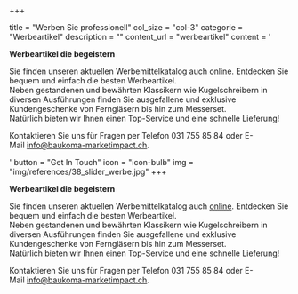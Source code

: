 +++

  title = "Werben Sie professionell"
  col_size = "col-3"
  categorie = "Werbeartikel"
  description = ""
  content_url = "werbeartikel"
  content = '<p><strong>Werbeartikel die begeistern</strong></p><p>Sie finden unseren aktuellen Werbemittelkatalog auch&nbsp;<a href="http://www.yumpu.com/de/embed/view/6ntVlyfLoiPqgw1c" target="_blank">online</a>. Entdecken Sie bequem und einfach die besten Werbeartikel.<br />Neben gestandenen und bew&auml;hrten Klassikern wie Kugelschreibern in diversen Ausf&uuml;hrungen finden Sie ausgefallene und exklusive Kundengeschenke von Ferngl&auml;sern bis hin zum Messerset.<br />Nat&uuml;rlich bieten wir Ihnen einen Top-Service und eine schnelle Lieferung!</p><p>Kontaktieren Sie uns f&uuml;r Fragen per Telefon 031 755 85 84 oder E-Mail&nbsp;<a href="mailto:info@baukoma-marketimpact.ch">info@baukoma-marketimpact.ch</a>.</p>'
  button = "Get In Touch"
  icon = "icon-bulb"
  img = "img/references/38_slider_werbe.jpg"
+++

<p><strong>Werbeartikel die begeistern</strong></p>

<p>Sie finden unseren aktuellen Werbemittelkatalog auch&nbsp;<a href="http://www.yumpu.com/de/embed/view/6ntVlyfLoiPqgw1c" target="_blank">online</a>. Entdecken Sie bequem und einfach die besten Werbeartikel.<br />
Neben gestandenen und bew&auml;hrten Klassikern wie Kugelschreibern in diversen Ausf&uuml;hrungen finden Sie ausgefallene und exklusive Kundengeschenke von Ferngl&auml;sern bis hin zum Messerset.<br />
Nat&uuml;rlich bieten wir Ihnen einen Top-Service und eine schnelle Lieferung!</p>

<p>Kontaktieren Sie uns f&uuml;r Fragen per Telefon 031 755 85 84 oder E-Mail&nbsp;<a href="mailto:info@baukoma-marketimpact.ch">info@baukoma-marketimpact.ch</a>.</p>
